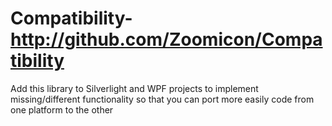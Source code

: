 # Compatibility- http://github.com/Zoomicon/Compatibility
Add this library to Silverlight and WPF projects to implement missing/different functionality so that you can port more easily code from one platform to the other
